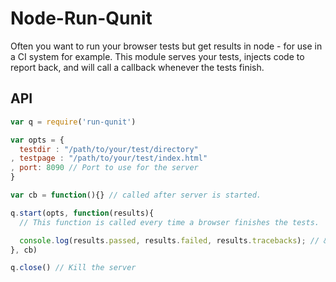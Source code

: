 # Node-Run-Qunit

Often you want to run your browser tests but get results in node - for
use in a CI system for example. This module serves your tests, injects
code to report back, and will call a callback whenever the tests finish.

## API
```javascript
var q = require('run-qunit')

var opts = {
  testdir : "/path/to/your/test/directory"
, testpage : "/path/to/your/test/index.html"
, port: 8090 // Port to use for the server
}

var cb = function(){} // called after server is started.

q.start(opts, function(results){
  // This function is called every time a browser finishes the tests.

  console.log(results.passed, results.failed, results.tracebacks); // &c...
}, cb)

q.close() // Kill the server

```



